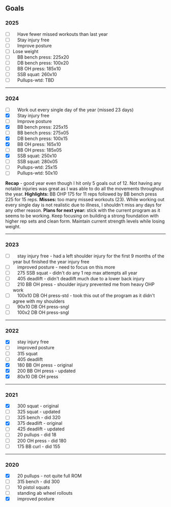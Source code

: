 ## Goals


### 2025

- [ ]  Have fewer missed workouts than last year
- [ ]  Stay injury free
- [ ]  Improve posture
- [ ]  Lose weight
- [ ]  BB bench press: 225x20
- [ ]  DB bench press: 100x20
- [ ]  BB OH press:    185x10
- [ ]  SSB squat:      260x10
- [ ]  Pullups-wtd:       TBD

*****

### 2024

- [ ]  Work out every single day of the year (missed 23 days)
- [x]  Stay injury free
- [ ]  Improve posture
- [x]  BB bench press: 225x15
- [ ]  BB bench press: 275x05
- [x]  DB bench press: 100x15
- [x]  BB OH press:    165x10
- [ ]  BB OH press:    185x05
- [x]  SSB squat:      250x10
- [ ]  SSB squat:      280x05
- [ ]  Pullups-wtd:     25x15
- [ ]  Pullups-wtd:     50x10

**Recap** - good year even though I hit only 5 goals out of 12. Not having any notable injuries was great as I was able to do all the movements throughout the year. **Highlights:** BB OHP 175 for 11 reps followed by BB bench press 225 for 15 reps. **Misses:** too many missed workouts (23). While working out every single day is not realistic due to illness, I shouldn't miss any days for any other reason. **Plans for next year:** stick with the current program as it seems to be working. Keep focusing on building a strong foundation with higher rep sets and clean form. Maintain current strength levels while losing weight.

*****

### 2023

- [ ]  stay injury free - had a left shoulder injury for the first 9 months of the year but finished the year injury free
- [ ]  improved posture - need to focus on this more
- [ ]  275 SSB squat - didn't do any 1 rep max attempts all year
- [ ]  405 deadlift - didn't deadlift much due to a lower back injury
- [ ]  210 BB OH press - shoulder injury prevented me from heavy OHP work
- [ ]  100x10 DB OH press-std - took this out of the program as it didn't agree with my shoulders
- [ ]  90x10 DB OH press-sngl
- [ ]  100x2 DB OH press-sngl

*****

### 2022

- [x]  stay injury free
- [ ]  improved posture
- [ ]  315 squat
- [ ]  405 deadlift
- [x]  180 BB OH press - original
- [x]  200 BB OH press - updated
- [x]  80x10 DB OH press

*****

### 2021

- [x]  300 squat - original
- [ ]  325 squat - updated
- [ ]  325 bench - did 320
- [x]  375 deadlift - original
- [ ]  425 deadlift - updated
- [ ]  20 pullups - did 18
- [ ]  200 OH press - did 180
- [ ]  175 BB curl - did 155

 *****

### 2020

- [x]  20 pullups - not quite full ROM
- [ ]  315 bench - did 300
- [ ]  10 pistol squats
- [ ]  standing ab wheel rollouts
- [x]  improved posture
